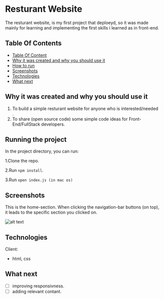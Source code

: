 # Resturant Website

The resturant website, is my first project that deploeyd, so it was made mainly for learning and implementing the first skills i learned as in front-end.

## Table Of Contents <a name="Table"></a>

- [Table Of Content](#Table)
- [Why it was created and why you should use it](#why)
- [How to run](#run)
- [Screenshots](#Screenshots)
- [Technologies](#Technologies)
- [What next](#next)

## Why it was created and why you should use it <a name="why"></a>

1. To build a simple resturant website for anyone who is interested/needed .
2. To share (open source code) some simple code ideas for Front-End/FullStack developers.

## Running the project <a name="run"></a>

In the project directory, you can run:

1.Clone the repo.

2.Run `npm install`.

3.Run `open index.js (in mac os)`

## Screenshots <a name="Screenshots"></a>

This is the home-section. When clicking the navigation-bar buttons (on top), it leads to the specific section you clicked on.

![alt text](https://res.cloudinary.com/dtuhjknnp/image/upload/v1666459810/Screen_Shot_2022-10-22_at_20.09.25_sp8jtd.png)

## Technologies <a name="Technologies"></a>

Client:

- html, css

## What next <a name="next"></a>

- [ ] improving responsivness.
- [ ] adding relevant contant.
